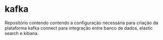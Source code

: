 # kafka

Repositório contendo contendo a configuração necessária para criação da plataforma kafka connect para integração entre banco de dados, elastic search e kibana.
